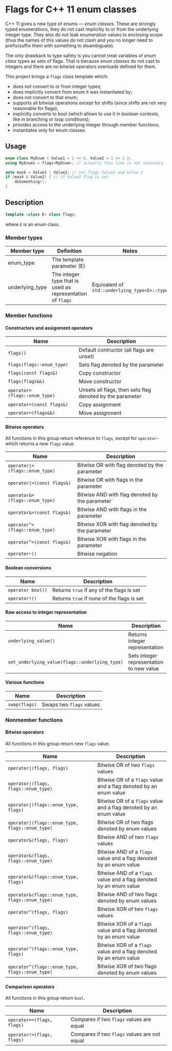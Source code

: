 # Flags for C++ 11 enum classes

C++ 11 gives a new type of enums — *enum classes*.
These are strongly typed enumerations, they do not cast implicitly to or from
the underlying integer type. They also do not leak enumeration values to
enclosing scope (thus the names of this values do not clash and you no longer
need to prefix/suffix them with something to disambiguate).

The only drawback to type safety is you cannot treat variables of *enum class*
types as sets of flags. That is because *enum classes* do not cast to integers
and there are no bitwise operators overloads defined for them.

This project brings a `flags` class template which:
* does not convert to or from integer types;
* does implicitly convert from enum it was instantiated by;
* does not convert to that enum;
* supports all bitwise operations except for shifts (since shifts are not very
  reasonable for flags);
* explicitly converts to bool (which allows to use it in boolean contexts, like
  in branching or loop conditions);
* provides access to the underlying integer through member functions;
* instantiates only for enum classes.

## Usage
``` c++
enum class MyEnum { Value1 = 1 << 0, Value2 = 1 << 1 };
using MyEnums = flags<MyEnum>; // actually this line is not necessary

auto mask = Value1 | Value2; // set flags Value1 and Value 2
if (mask & Value2) { // if Value2 flag is set
    doSomething();
}
```

## Description
``` c++
template <class E> class flags;
```
where `E` is an enum class.

### Member types
Member type    |Definition                                                |Notes
---------------|----------------------------------------------------------|---------------------------------------------
enum_type      |The template parameter (E)                                |
underlying_type|The integer type that is used as representation of `flags`|Equivalent of `std::underlying_type<E>::type`

### Member functions

#### Constructors and assignment operators
Name                         |Description
-----------------------------|-----------
`flags()`                    |Default contructor (all flags are unset)
`flags(flags::enum_type)`    |Sets flag denoted by the parameter
`flags(const flags&)`        |Copy constructor
`flags(flags&&)`             |Move constructor
`operator=(flags::enum_type)`|Unsets all flags, then sets flag denoted by the parameter
`operator=(const flags&)`    |Copy assignment
`operator=(flags&&)`         |Move assignment

#### Bitwise operators
All functions in this group return reference to `flags`, except for `operator~`
which returns a new `flags` value.

Name                                          |Description
----------------------------------------------|-----------
<code>operator&#124;=(flags::enum_type)</code>|Bitwise OR with flag denoted by the parameter
<code>operator&#124;=(const flags&)</code>    |Bitwise OR with flags in the parameter
`operator&=(flags::enum_type)`                |Bitwise AND with flag denoted by the parameter`
`operator&=(const flags&)`                    |Bitwise AND with flags in the parameter
`operator^=(flags::enum_type)`                |Bitwise XOR with flag denoted by the parameter
`operator^=(const flags&)`                    |Bitwise XOR with flags in the parameter
`operator~()`                                 |Bitwise negation

#### Boolean conversions
Name             |Description
-----------------|-----------
`operator bool()`|Returns `true` if any of the flags is set
`operator!()`    |Returns `true` if none of the flags is set

#### Raw access to integer representation
Name                                          |Description
----------------------------------------------|-----------
`underlying_value()`                          |Returns integer representation
`set_underlying_value(flags::underlying_type)`|Sets integer representation to new value

#### Various functions
Name         |Description
-------------|-----------
`swap(flags)`|Swaps two `flags` values

### Nonmember functions

#### Bitwise operators
All functions in this group return new `flags` value.

Name                                                           |Description
---------------------------------------------------------------|-----------
<code>operator&#124;(flags, flags)</code>                      |Bitwise OR of two `flags` values
<code>operator&#124;(flags, flags::enum_type)</code>           |Bitwise OR of a `flags` value and a flag denoted by an enum value
<code>operator&#124;(flags::enum_type, flags)</code>           |Bitwise OR of a `flags` value and a flag denoted by an enum value
<code>operator&#124;(flags::enum_type, flags::enum_type)</code>|Bitwise OR of two flags denoted by enum values
`operator&(flags, flags)`                                      |Bitwise AND of two `flags` values
`operator&(flags, flags::enum_type)`                           |Bitwise AND of a `flags` value and a flag denoted by an enum value
`operator&(flags::enum_type, flags)`                           |Bitwise AND of a `flags` value and a flag denoted by an enum value
`operator&(flags::enum_type, flags::enum_type)`                |Bitwise AND of two flags denoted by enum values
`operator^(flags, flags)`                                      |Bitwise XOR of two `flags` values
`operator^(flags, flags::enum_type)`                           |Bitwise XOR of a `flags` value and a flag denoted by an enum value
`operator^(flags::enum_type, flags)`                           |Bitwise XOR of a `flags` value and a flag denoted by an enum value
`operator^(flags::enum_type, flags::enum_type)`                |Bitwise XOR of two flags denoted by enum values

#### Comparison operators
All functions in this group return `bool`.

Name                      |Description
--------------------------|-----------
`operator==(flags, flags)`|Compares if two `flags` values are equal
`operator!=(flags, flags)`|Compares if two `flags` values are not equal
